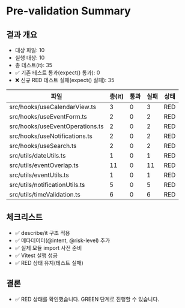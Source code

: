 # Pre-validation Summary

## 결과 개요
- 대상 파일: 10
- 실행 대상: 10
- 총 테스트(it): 35
- ✅ 기존 테스트 통과(expect() 통과): 0
- ❌ 신규 RED 테스트 실패(expect() 실패): 35

| 파일 | 총(it) | 통과 | 실패 | 상태 |
| --- | --- | --- | --- | --- |
| src/hooks/useCalendarView.ts | 3 | 0 | 3 | RED |
| src/hooks/useEventForm.ts | 2 | 0 | 2 | RED |
| src/hooks/useEventOperations.ts | 2 | 0 | 2 | RED |
| src/hooks/useNotifications.ts | 2 | 0 | 2 | RED |
| src/hooks/useSearch.ts | 2 | 0 | 2 | RED |
| src/utils/dateUtils.ts | 1 | 0 | 1 | RED |
| src/utils/eventOverlap.ts | 11 | 0 | 11 | RED |
| src/utils/eventUtils.ts | 1 | 0 | 1 | RED |
| src/utils/notificationUtils.ts | 5 | 0 | 5 | RED |
| src/utils/timeValidation.ts | 6 | 0 | 6 | RED |

## 체크리스트
- ✅ describe/it 구조 적용
- ✅ 메타데이터(@intent, @risk-level) 추가
- ✅ 실제 모듈 import 사전 준비
- ✅ Vitest 실행 성공
- ✅ RED 상태 유지(테스트 실패)

## 결론
- ✅ RED 상태를 확인했습니다. GREEN 단계로 진행할 수 있습니다.
